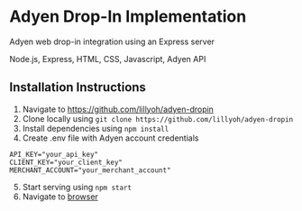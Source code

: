 # Adyen Drop-In Implementation

Adyen web drop-in integration using an Express server

Node.js, Express, HTML, CSS, Javascript, Adyen API

## Installation Instructions

1. Navigate to https://github.com/lillyoh/adyen-dropin
2. Clone locally using `git clone https://github.com/lillyoh/adyen-dropin`
3. Install dependencies using `npm install`
4. Create .env file with Adyen account credentials
```
API_KEY="your_api_key"
CLIENT_KEY="your_client_key"
MERCHANT_ACCOUNT="your_merchant_account"
```

5. Start serving using `npm start`
6. Navigate to [browser](http://localhost:3000)
